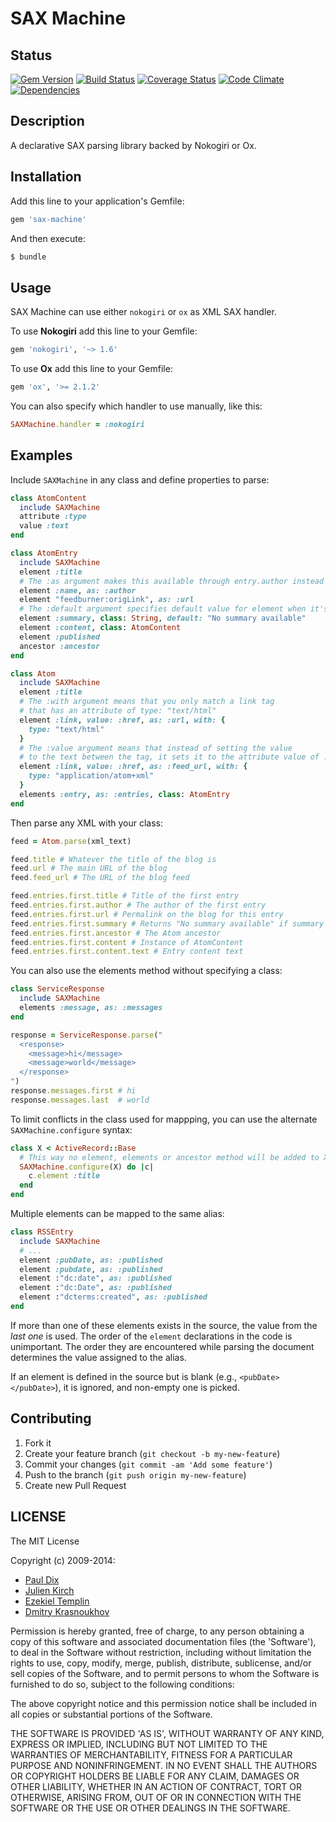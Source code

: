 # SAX Machine

## Status

[![Gem Version](https://badge.fury.io/rb/sax-machine.svg)](http://badge.fury.io/rb/sax-machine)
[![Build Status](https://secure.travis-ci.org/pauldix/sax-machine.svg?branch=master)](http://travis-ci.org/pauldix/sax-machine?branch=master)
[![Coverage Status](https://img.shields.io/coveralls/pauldix/sax-machine.svg)](https://coveralls.io/r/pauldix/sax-machine?branch=master)
[![Code Climate](https://img.shields.io/codeclimate/github/pauldix/sax-machine.svg)](https://codeclimate.com/github/pauldix/sax-machine)
[![Dependencies](https://gemnasium.com/pauldix/sax-machine.svg)](https://gemnasium.com/pauldix/sax-machine)

## Description

A declarative SAX parsing library backed by Nokogiri or Ox.

## Installation

Add this line to your application's Gemfile:

```ruby
gem 'sax-machine'
```

And then execute:

```bash
$ bundle
```

## Usage

SAX Machine can use either `nokogiri` or `ox` as XML SAX handler.

To use **Nokogiri** add this line to your Gemfile:

```ruby
gem 'nokogiri', '~> 1.6'
```

To use **Ox** add this line to your Gemfile:

```ruby
gem 'ox', '>= 2.1.2'
```

You can also specify which handler to use manually, like this:

```ruby
SAXMachine.handler = :nokogiri
```

## Examples

Include `SAXMachine` in any class and define properties to parse:

```ruby
class AtomContent
  include SAXMachine
  attribute :type
  value :text
end

class AtomEntry
  include SAXMachine
  element :title
  # The :as argument makes this available through entry.author instead of .name
  element :name, as: :author
  element "feedburner:origLink", as: :url
  # The :default argument specifies default value for element when it's missing
  element :summary, class: String, default: "No summary available"
  element :content, class: AtomContent
  element :published
  ancestor :ancestor
end

class Atom
  include SAXMachine
  element :title
  # The :with argument means that you only match a link tag
  # that has an attribute of type: "text/html"
  element :link, value: :href, as: :url, with: {
    type: "text/html"
  }
  # The :value argument means that instead of setting the value
  # to the text between the tag, it sets it to the attribute value of :href
  element :link, value: :href, as: :feed_url, with: {
    type: "application/atom+xml"
  }
  elements :entry, as: :entries, class: AtomEntry
end
```

Then parse any XML with your class:

```ruby
feed = Atom.parse(xml_text)

feed.title # Whatever the title of the blog is
feed.url # The main URL of the blog
feed.feed_url # The URL of the blog feed

feed.entries.first.title # Title of the first entry
feed.entries.first.author # The author of the first entry
feed.entries.first.url # Permalink on the blog for this entry
feed.entries.first.summary # Returns "No summary available" if summary is missing
feed.entries.first.ancestor # The Atom ancestor
feed.entries.first.content # Instance of AtomContent
feed.entries.first.content.text # Entry content text
```

You can also use the elements method without specifying a class:

```ruby
class ServiceResponse
  include SAXMachine
  elements :message, as: :messages
end

response = ServiceResponse.parse("
  <response>
    <message>hi</message>
    <message>world</message>
  </response>
")
response.messages.first # hi
response.messages.last  # world
```

To limit conflicts in the class used for mappping, you can use the alternate
`SAXMachine.configure` syntax:

```ruby
class X < ActiveRecord::Base
  # This way no element, elements or ancestor method will be added to X
  SAXMachine.configure(X) do |c|
    c.element :title
  end
end
```

Multiple elements can be mapped to the same alias:

```ruby
class RSSEntry
  include SAXMachine
  # ...
  element :pubDate, as: :published
  element :pubdate, as: :published
  element :"dc:date", as: :published
  element :"dc:Date", as: :published
  element :"dcterms:created", as: :published
end
```

If more than one of these elements exists in the source, the value from the *last one* is used. The order of
the `element` declarations in the code is unimportant. The order they are encountered while parsing the 
document determines the value assigned to the alias. 

If an element is defined in the source but is blank (e.g., `<pubDate></pubDate>`), it is ignored, and non-empty one is picked.

## Contributing

1. Fork it
2. Create your feature branch (`git checkout -b my-new-feature`)
3. Commit your changes (`git commit -am 'Add some feature'`)
4. Push to the branch (`git push origin my-new-feature`)
5. Create new Pull Request

## LICENSE

The MIT License

Copyright (c) 2009-2014:

* [Paul Dix](http://www.pauldix.net)
* [Julien Kirch](http://www.archiloque.net)
* [Ezekiel Templin](http://zeke.templ.in)
* [Dmitry Krasnoukhov](http://krasnoukhov.com)

Permission is hereby granted, free of charge, to any person obtaining
a copy of this software and associated documentation files (the
'Software'), to deal in the Software without restriction, including
without limitation the rights to use, copy, modify, merge, publish,
distribute, sublicense, and/or sell copies of the Software, and to
permit persons to whom the Software is furnished to do so, subject to
the following conditions:

The above copyright notice and this permission notice shall be
included in all copies or substantial portions of the Software.

THE SOFTWARE IS PROVIDED 'AS IS', WITHOUT WARRANTY OF ANY KIND,
EXPRESS OR IMPLIED, INCLUDING BUT NOT LIMITED TO THE WARRANTIES OF
MERCHANTABILITY, FITNESS FOR A PARTICULAR PURPOSE AND NONINFRINGEMENT.
IN NO EVENT SHALL THE AUTHORS OR COPYRIGHT HOLDERS BE LIABLE FOR ANY
CLAIM, DAMAGES OR OTHER LIABILITY, WHETHER IN AN ACTION OF CONTRACT,
TORT OR OTHERWISE, ARISING FROM, OUT OF OR IN CONNECTION WITH THE
SOFTWARE OR THE USE OR OTHER DEALINGS IN THE SOFTWARE.
